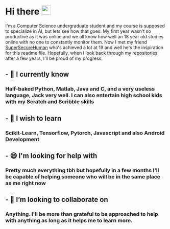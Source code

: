# Hi there <img src="https://media.giphy.com/media/hvRJCLFzcasrR4ia7z/giphy.gif" width="29px">

<!--
**SSK0908/SSK0908** is a ✨ _special_ ✨ repository because its `README.md` (this file) appears on your GitHub profile.

Here are some ideas to get you started:

- 🔭 I’m currently working on ...
- 🌱 I’m currently learning ...
- 👯 I’m looking to collaborate on ...
- 🤔 I’m looking for help with ...
- 💬 Ask me about ...
- 📫 How to reach me: ...
- 😄 Pronouns: ...
- ⚡ Fun fact: ...
-->
I'm a Computer Science undergraduate student and my course is supposed to specialize in AI, but lets see how that goes. My first year wasn't so productive as it was online and we all know how well an 18 year old studies online with no one to constantly monitor them. Now I met my friend [SuperSecureHuman](https://github.com/SuperSecureHuman) who's achieved a lot at 19 and well he's the inspiration for this readme file. Hopefully, when I look back through my repositories after a few years, I'll be proud of my progress.

## - 🤔 I currently know

### Half-baked Python, Matlab, Java and C, and a very useless language, Jack very well. I can also entertain high school kids with my Scratch and Scribble skills

## - 🌱 I wish to learn

### Scikit-Learn, Tensorflow, Pytorch, Javascript and also Android Development

## - 😄 I'm looking for help with

### Pretty much everything tbh but hopefully in a few months I'll be capable of helping someone who will be in the same place as me right now

## - 👯 I’m looking to collaborate on

### Anything. I'll be more than grateful to be approached to help with anything as long as it helps me to learn more.
